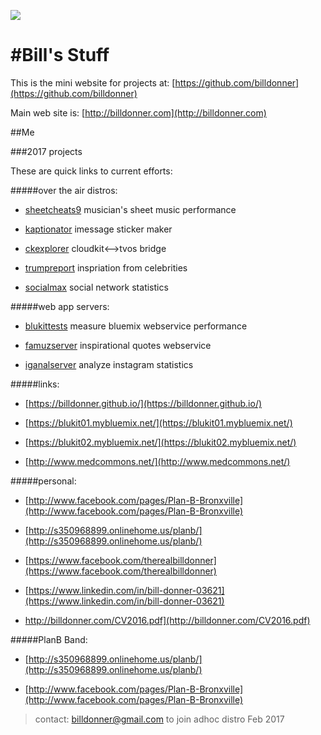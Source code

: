 
![](https://avatars1.githubusercontent.com/u/137947?v=3&s=96)

#Bill's  Stuff
===============
This is the mini website for projects at: [https://github.com/billdonner](https://github.com/billdonner)

Main web site is: [http://billdonner.com](http://billdonner.com)

##Me



###2017 projects 

These are quick links to current efforts:

#####over the air distros:

- [sheetcheats9](http://billdonner.com/sc9) musician's sheet music performance

- [kaptionator](https://github.com/billdonner/kaptionator) imessage sticker maker

- [ckexplorer](https://github.com/billdonner/ckexplorer) cloudkit<-->tvos bridge

- [trumpreport](http://billdonner.com/tr) inspriation from celebrities

- [socialmax](https://github.com/billdonner/smxclient01) social network statistics

#####web app servers:

- [blukittests](https://github.com/billdonner/blukit-tests) measure bluemix webservice performance

- [famuzserver](https://github.com/billdonner/faymuzserver) inspirational quotes webservice

- [iganalserver](https://github.com/billdonner/smxserver01) analyze instagram statistics

#####links:

- [https://billdonner.github.io/](https://billdonner.github.io/)

- [https://blukit01.mybluemix.net/](https://blukit01.mybluemix.net/)

- [https://blukit02.mybluemix.net/](https://blukit02.mybluemix.net/)

- [http://www.medcommons.net/](http://www.medcommons.net/)

#####personal:

- [http://www.facebook.com/pages/Plan-B-Bronxville](http://www.facebook.com/pages/Plan-B-Bronxville)

- [http://s350968899.onlinehome.us/planb/](http://s350968899.onlinehome.us/planb/)

- [https://www.facebook.com/therealbilldonner](https://www.facebook.com/therealbilldonner)

- [https://www.linkedin.com/in/bill-donner-03621](https://www.linkedin.com/in/bill-donner-03621)

- http://billdonner.com/CV2016.pdf](http://billdonner.com/CV2016.pdf)

#####PlanB Band:


- [http://s350968899.onlinehome.us/planb/](http://s350968899.onlinehome.us/planb/)

- [http://www.facebook.com/pages/Plan-B-Bronxville](http://www.facebook.com/pages/Plan-B-Bronxville)


>contact: billdonner@gmail.com to join adhoc distro  Feb 2017

